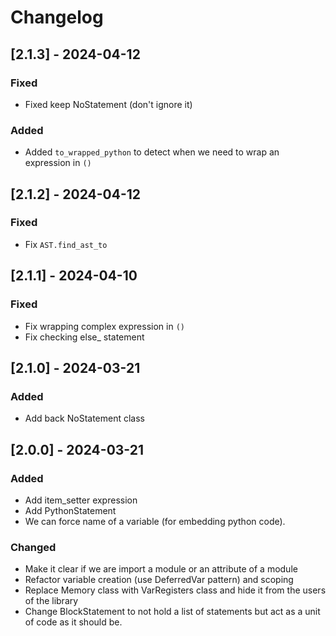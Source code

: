 # Changelog

## [2.1.3] - 2024-04-12

### Fixed

- Fixed keep NoStatement (don't ignore it)

### Added

- Added `to_wrapped_python` to detect when we need to wrap an expression in `()`

## [2.1.2] - 2024-04-12

### Fixed

- Fix `AST.find_ast_to`

## [2.1.1] - 2024-04-10

### Fixed

- Fix wrapping complex expression in `()`
- Fix checking else\_ statement

## [2.1.0] - 2024-03-21

### Added

- Add back NoStatement class

## [2.0.0] - 2024-03-21

### Added

- Add item_setter expression
- Add PythonStatement
- We can force name of a variable (for embedding python code).

### Changed

- Make it clear if we are import a module or an attribute of a module
- Refactor variable creation (use DeferredVar pattern) and scoping
- Replace Memory class with VarRegisters class and hide it from the users of the library
- Change BlockStatement to not hold a list of statements but act as a unit of code as it should be.
